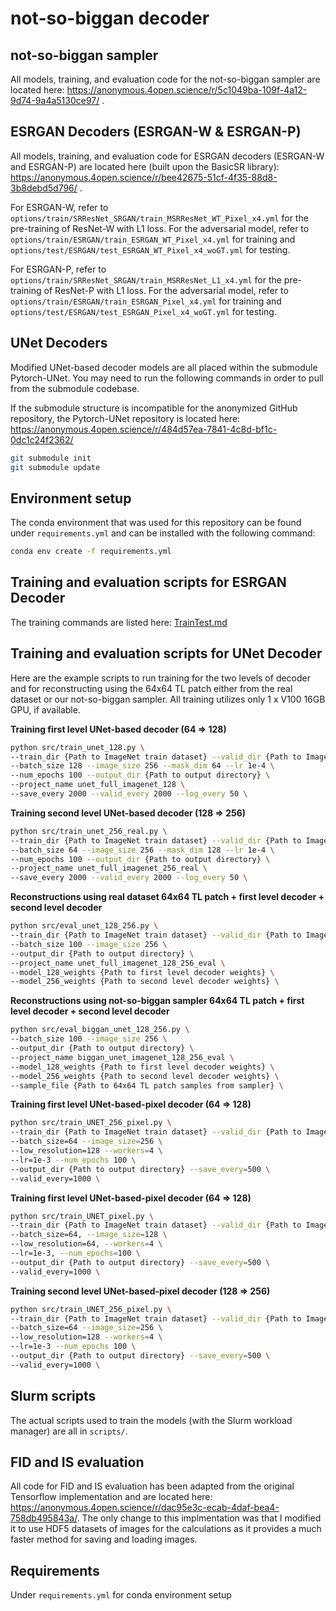 # not-so-biggan decoder

## not-so-biggan sampler
All models, training, and evaluation code for the not-so-biggan sampler are located here: https://anonymous.4open.science/r/5c1049ba-109f-4a12-9d74-9a4a5130ce97/ .

## ESRGAN Decoders (ESRGAN-W & ESRGAN-P)
All models, training, and evaluation code for ESRGAN decoders (ESRGAN-W and ESRGAN-P) are located here (built upon the BasicSR library): https://anonymous.4open.science/r/bee42675-51cf-4f35-88d8-3b8debd5d796/ .

For ESRGAN-W, refer to `options/train/SRResNet_SRGAN/train_MSRResNet_WT_Pixel_x4.yml` for the pre-training of ResNet-W with L1 loss. For the adversarial model, refer to `options/train/ESRGAN/train_ESRGAN_WT_Pixel_x4.yml` for training and `options/test/ESRGAN/test_ESRGAN_WT_Pixel_x4_woGT.yml` for testing.

For ESRGAN-P, refer to `options/train/SRResNet_SRGAN/train_MSRResNet_L1_x4.yml` for the pre-training of ResNet-P with L1 loss. For the adversarial model, refer to `options/train/ESRGAN/train_ESRGAN_Pixel_x4.yml` for training and `options/test/ESRGAN/test_ESRGAN_Pixel_x4_woGT.yml` for testing.

## UNet Decoders
Modified UNet-based decoder models are all placed within the submodule Pytorch-UNet. You may need to run the following commands in order to pull from the submodule codebase.

If the submodule structure is incompatible for the anonymized GitHub repository, the Pytorch-UNet repository is located here: https://anonymous.4open.science/r/484d57ea-7841-4c8d-bf1c-0dc1c24f2362/


```bash
git submodule init
git submodule update
```

## Environment setup
The conda environment that was used for this repository can be found under `requirements.yml` and can be installed with the following command:

```bash
conda env create -f requirements.yml
```

## Training and evaluation scripts for ESRGAN Decoder
The training commands are listed here: [TrainTest.md](https://anonymous.4open.science/r/bee42675-51cf-4f35-88d8-3b8debd5d796/docs/TrainTest.md)


## Training and evaluation scripts for UNet Decoder

Here are the example scripts to run training for the two levels of decoder and for reconstructing using the 64x64 TL patch either from the real dataset or our not-so-biggan sampler. All training utilizes only 1 x V100 16GB GPU, if available.

**Training first level UNet-based decoder (64 => 128)**
```bash
python src/train_unet_128.py \
--train_dir {Path to ImageNet train dataset} --valid_dir {Path to ImageNet valid dataset} \
--batch_size 128 --image_size 256 --mask_dim 64 --lr 1e-4 \
--num_epochs 100 --output_dir {Path to output directory} \
--project_name unet_full_imagenet_128 \
--save_every 2000 --valid_every 2000 --log_every 50 \
```

**Training second level UNet-based decoder (128 => 256)**
```bash
python src/train_unet_256_real.py \
--train_dir {Path to ImageNet train dataset} --valid_dir {Path to ImageNet valid dataset} \
--batch_size 64 --image_size 256 --mask_dim 128 --lr 1e-4 \
--num_epochs 100 --output_dir {Path to output directory} \
--project_name unet_full_imagenet_256_real \
--save_every 2000 --valid_every 2000 --log_every 50 \
```

**Reconstructions using real dataset 64x64 TL patch + first level decoder + second level decoder**
```bash
python src/eval_unet_128_256.py \
--train_dir {Path to ImageNet train dataset} --valid_dir {Path to ImageNet valid dataset} \
--batch_size 100 --image_size 256 \
--output_dir {Path to output directory} \
--project_name unet_full_imagenet_128_256_eval \
--model_128_weights {Path to first level decoder weights} \
--model_256_weights {Path to second level decoder weights} \
```

**Reconstructions using not-so-biggan sampler 64x64 TL patch + first level decoder + second level decoder**
```bash
python src/eval_biggan_unet_128_256.py \
--batch_size 100 --image_size 256 \
--output_dir {Path to output directory} \
--project_name biggan_unet_imagenet_128_256_eval \
--model_128_weights {Path to first level decoder weights} \
--model_256_weights {Path to second level decoder weights} \
--sample_file {Path to 64x64 TL patch samples from sampler} \
```

**Training first level UNet-based-pixel decoder (64 => 128)**
```bash
python src/train_UNET_256_pixel.py \
--train_dir {Path to ImageNet train dataset} --valid_dir {Path to ImageNet valid dataset} \
--batch_size=64 --image_size=256 \
--low_resolution=128 --workers=4 \
--lr=1e-3 --num_epochs 100 \
--output_dir {Path to output directory} --save_every=500 \
--valid_every=1000 \
```

**Training first level UNet-based-pixel decoder (64 => 128)**
```bash
python src/train_UNET_pixel.py \
--train_dir {Path to ImageNet train dataset} --valid_dir {Path to ImageNet valid dataset} \
--batch_size=64, --image_size=128 \
--low_resolution=64, --workers=4 \
--lr=1e-3, --num_epochs=100 \
--output_dir {Path to output directory} --save_every=500 \
--valid_every=1000 \
```

**Training second level UNet-based-pixel decoder (128 => 256)**
```bash
python src/train_UNET_256_pixel.py \
--train_dir {Path to ImageNet train dataset} --valid_dir {Path to ImageNet valid dataset} \
--batch_size=64 --image_size=256 \
--low_resolution=128 --workers=4 \
--lr=1e-3 --num_epochs 100 \
--output_dir {Path to output directory} --save_every=500 \
--valid_every=1000 \
```

## Slurm scripts
The actual scripts used to train the models (with the Slurm workload manager) are all in `scripts/`. 

## FID and IS evaluation
All code for FID and IS evaluation has been adapted from the original Tensorflow implementation and are located here: https://anonymous.4open.science/r/dac95e3c-ecab-4daf-bea4-758db495843a/. The only change to this implmentation was that I modified it to use HDF5 datasets of images for the calculations as it provides a much faster method for saving and loading images.


## Requirements

Under `requirements.yml` for conda environment setup

